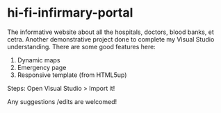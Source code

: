 # hi-fi-infirmary-portal
The informative website about all the hospitals, doctors, blood banks, et cetra.
Another demonstrative project done to complete my Visual  Studio understanding.
There are some good features here:
1. Dynamic maps
2. Emergency page
3. Responsive template (from HTML5up)

Steps:
Open Visual Studio > Import it! 

Any suggestions /edits are welcomed!
